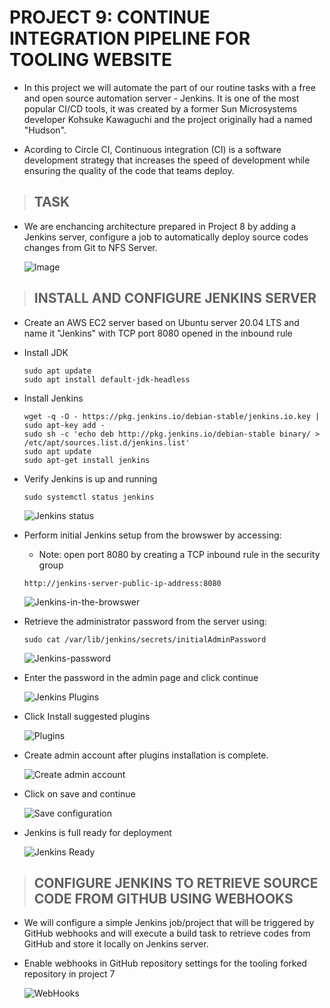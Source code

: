 # PROJECT 9: CONTINUE INTEGRATION PIPELINE FOR TOOLING WEBSITE

- In this project we will automate the part of our routine tasks with a free and open source automation server - Jenkins. It is one of the most popular CI/CD tools, it was created by a former Sun Microsystems developer Kohsuke Kawaguchi and the project originally had a named "Hudson".

- Acording to Circle CI, Continuous integration (CI) is a software development strategy that increases the speed of development while ensuring the quality of the code that teams deploy.

> ## TASK

- We are enchancing architecture prepared in Project 8 by adding a Jenkins server, configure a job to automatically deploy source codes changes from Git to NFS Server.

  ![Image](images/project-9/Diagram-for-project9.png)

> ## INSTALL AND CONFIGURE JENKINS SERVER

- Create an AWS EC2 server based on Ubuntu server 20.04 LTS and name it "Jenkins" with TCP port 8080 opened in the inbound rule

- Install JDK

  ```
  sudo apt update
  sudo apt install default-jdk-headless
  ```

- Install Jenkins

  ```
  wget -q -O - https://pkg.jenkins.io/debian-stable/jenkins.io.key | sudo apt-key add -
  sudo sh -c 'echo deb http://pkg.jenkins.io/debian-stable binary/ > /etc/apt/sources.list.d/jenkins.list'
  sudo apt update
  sudo apt-get install jenkins
  ```

- Verify Jenkins is up and running

  `sudo systemctl status jenkins`

  ![Jenkins status](images/project-9/jenkins-running-status.png)

- Perform initial Jenkins setup from the browswer by accessing:

  - Note: open port 8080 by creating a TCP inbound rule in the security group

  `http://jenkins-server-public-ip-address:8080`

  ![Jenkins-in-the-browswer](images/project-9/Jenkins-getting-started.png)

- Retrieve the administrator password from the server using:

  `sudo cat /var/lib/jenkins/secrets/initialAdminPassword`

  ![Jenkins-password](images/project-9/jenkins-initial-psd.png)

- Enter the password in the admin page and click continue

  ![Jenkins Plugins](images/project-9/jenkins-install-plugins.png)

- Click Install suggested plugins

  ![Plugins](images/project-9/tools-installed.png)

- Create admin account after plugins installation is complete.

  ![Create admin account](images/project-9/create-an-admin-account.png)

- Click on save and continue

  ![Save configuration](images/project-9/jenkins-last-config-page.png)

- Jenkins is full ready for deployment

  ![Jenkins Ready](images/project-9/jenkins-is-ready.png)

> ## CONFIGURE JENKINS TO RETRIEVE SOURCE CODE FROM GITHUB USING WEBHOOKS

- We will configure a simple Jenkins job/project that will be triggered by GitHub webhooks and will execute a build task to retrieve codes from GitHub and store it locally on Jenkins server.

- Enable webhooks in GitHub repository settings for the tooling forked repository in project 7

  ![WebHooks](images/project-9/jenkins-webhooks.png)
